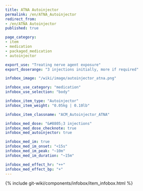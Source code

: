 ```yaml
---
title: ATNA Autoinjector
permalink: /en/ATNA_Autoinjector
redirect_from:
- /en/ATNA Autoinjector
published: true

page_category:
- item
- medication
- packaged_medication
- autoinjector

export_use: "Treating nerve agent exposure"
export_doserange: "3 injections initially, more if required"

infobox_image: "/wiki/image/autoinjector_atna.png"

infobox_use_category: "medication"
infobox_use_selection: "body"

infobox_item_type: "Autoinjector"
infobox_item_weight: "0.05kg | 0.10lb"

infobox_item_classname: "ACM_Autoinjector_ATNA"

infobox_med_dose: "&#8805;3 injections"
infobox_med_dose_checknote: true
infobox_med_autoinjector: true

infobox_med_im: true
infobox_med_im_onset: "<15s"
infobox_med_im_peak: "~10m"
infobox_med_im_duration: "~15m"

infobox_med_effect_hr: "++"
infobox_med_effect_bp: "+"
---
```


{% include git-wiki/components/infobox/item_infobox.html %}